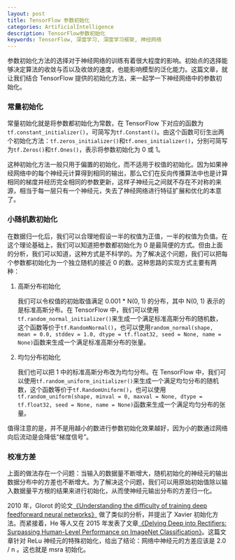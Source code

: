 ```yaml
---
layout: post
title: TensorFlow 参数初始化
categories: ArtificialIntelligence
description: TensorFlow参数初始化
keywords: TensorFlow, 深度学习, 深度学习框架, 神经网络
---
```


参数初始化方法的选择对于神经网络的训练有着很大程度的影响。初始点的选择能够决定算法的收敛与否以及收敛的速度，也能影响模型的泛化能力。这篇文章，就让我们结合 TensorFlow 提供的初始化方法，来一起学一下神经网络中的参数初始化。

### 常量初始化

常量初始化就是将参数都初始化为常数，在 TensorFlow 下对应的函数为 `tf.constant_initializer()`，可简写为`tf.Constant()`。由这个函数可衍生出两个初始化方法：`tf.zeros_initializer()`和`tf.ones_initializer()`，分别可简写为`tf.Zeros()`和`tf.Ones()`，表示将参数初始化为 0 或 1。

这种初始化方法一般只用于偏置的初始化，而不适用于权值的初始化。因为如果神经网络中的每个神经元计算得到相同的输出，那么它们在反向传播算法中也是计算相同的梯度并经历完全相同的参数更新，这样子神经元之间就不存在不对称的来源，相当于每一层只有一个神经元，失去了神经网络进行特征扩展和优化的本意了。

### 小随机数初始化

在数据归一化后，我们可以合理地假设一半的权值为正值，一半的权值为负值。在这个理论基础上，我们可以知道把参数都初始化为 0 是最简便的方式。但由上面的分析，我们可以知道，这种方式是不科学的。为了解决这个问题，我们可以把每个参数都初始化为一个独立随机的接近 0 的数。这种思路的实现方式主要有两种：

1. 高斯分布初始化

   我们可以令权值的初始取值满足 0.001 * N(0, 1) 的分布，其中 N(0, 1) 表示的是标准高斯分布。在 TensorFlow 中，我们可以使用`tf.random_normal_initializer()`来生成一个满足标准高斯分布的随机数，这个函数等价于`tf.RandomNormal()`，也可以使用`random_normal(shape, mean = 0.0, stddev = 1.0, dtype = tf.float32, seed = None, name = None)`函数来生成一个满足标准高斯分布的张量。

2. 均匀分布初始化

   我们也可以把 1 中的标准高斯分布改为均匀分布。在 TensorFlow 中，我们可以使用`tf.random_uniform_initializer()`来生成一个满足均匀分布的随机数，这个函数等价于`tf.RandomUniform()`，也可以使用`tf.random_uniform(shape, minval = 0, maxval = None, dtype = tf.float32, seed = None, name = None)`函数来生成一个满足均匀分布的张量。

值得注意的是，并不是用越小的数进行参数初始化效果越好，因为小的数通过网络向后流动是会降低“梯度信号”。

### 校准方差

上面的做法存在一个问题：当输入的数据量不断增大，随机初始化的神经元的输出数据分布中的方差也不断增大。为了解决这个问题，我们可以用原始初始值除以输入数据量平方根的结果来进行初始化，从而使神经元输出分布的方差归一化。

2010 年，Glorot 的论文[《Understanding the difficulty of training deep feedforward neural networks》](http://citeseerx.ist.psu.edu/viewdoc/download?doi=10.1.1.207.2059&rep=rep1&type=pdf) 做了类似的分析，并提出了 Xavier 初始化方法。而紧接着，He 等人又在 2015 年发表了文章[《Delving Deep into Rectifiers: Surpassing Human-Level Performance on ImageNet Classification》](https://arxiv.org/pdf/1502.01852.pdf)。这篇文章针对 ReLu 神经元的特殊初始化，给出了结论：网络中神经元的方差应该是 2.0 / n 。这也就是 msra 初始化。